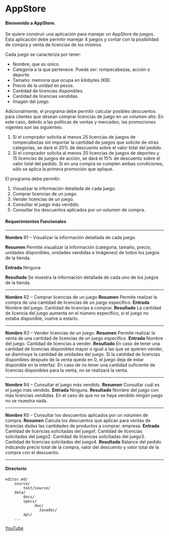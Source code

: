 # AppStore

#### Bienvenido a AppStore.
Se quiere construir una aplicación para manejar un AppStore de juegos. 
Esta aplicación debe permitir manejar 4 juegos y contar con la posibilidad de compra y venta de licencias de los mismos.

Cada juego se caracteriza por tener:

- Nombre, que es único.
- Categoría a la que pertenece. Puede ser: rompecabezas, acción o deporte.
- Tamaño: memoria que ocupa en kilobytes (KB).
- Precio de la unidad en pesos.
- Cantidad de licencias disponibles.
- Cantidad de licencias vendidas.
- Imagen del juego.

Adicionalmente, el programa debe permitir calcular posibles descuentos para clientes que desean comprar licencias de juego en un volumen alto.
En este caso, debido a las políticas de ventas y mercadeo, las promociones vigentes son las siguientes:

1. Si el comprador solicita al menos 25 licencias de juegos de rompecabezas sin importar la cantidad de juegos que solicite de otras categorías,
se dará el 20% de descuento sobre el valor total del pedido.
2. Si el comprador solicita al menos 20 licencias de juegos de deportes y 15 licencias de juegos de acción, 
se dará el 15% de descuento sobre el valor total del pedido.
Si en una compra se cumplen ambas condiciones, sólo se aplica la primera promoción que aplique.

El programa debe permitir:

1. Visualizar la información detallada de cada juego.
2. Comprar licencias de un juego.
3. Vender licencias de un juego.
4. Consultar el juego más vendido.
5. Consultar los descuentos aplicados por un volumen de compra.


#### Requerimientos Funcionales
------------------------------------------------------------------------------------------------------
**Nombre** 
R1 – Visualizar la información detallada de cada juego.

**Resumen**  Permite visualizar la información (categoría, tamaño, precio, 
unidades disponibles, unidades vendidas e imágenes) de todos los juegos de la tienda.

**Entrada**  Ninguna

**Resultado**  Se muestra la información detallada de cada uno de los juegos de la tienda.

------------------------------------------------------------------------------------------------------
**Nombre** R2 – Comprar licencias de un juego
**Resumen** Permite realizar la compra de una cantidad de licencias de un juego específico.
**Entrada**
Nombre del juego.
Cantidad de licencias a comprar.
**Resultado** La cantidad de licencia del juego aumenta en el número específico,
sí el juego no estaba disponible, vuelve a estarlo.

------------------------------------------------------------------------------------------------------
**Nombre** R3 – Vender licencias de un juego.
**Resumen** Permite realizar la venta de una cantidad de licencias de un juego específico.
**Entrada**
Nombre del juego.
Cantidad de licencias a vender.
**Resultado** En caso de tener una cantidad de licencias disponibles mayor o igual a las que se quieren vender,
se disminuye la cantidad de unidades del juego. Si la cantidad de licencias disponibles después de la venta queda en 0, 
el juego deja de estar disponible en la interfaz.
En caso de no tener una cantidad suficiente de licencias disponibles para la venta, no se realizará la venta.


------------------------------------------------------------------------------------------------------
**Nombre** R4 – Consultar el juego más vendido.
**Resumen**
Consultar cuál es el juego más vendido.
**Entrada**
Ninguna.
**Resultado** Nombre del juego con más licencias vendidas.
En el caso de que no se haya vendido ningún juego no se muestra nada.


------------------------------------------------------------------------------------------------------
**Nombre**
R5 – Consultar los descuentos aplicados por un volumen de compra.
**Resumen**
Calcula los descuentos que aplican para ventas de licencias dadas las cantidades de productos a comprar.
empresa. 
**Entrada**
Cantidad de licencias solicitadas del juego1.
Cantidad de licencias solicitadas del juego2.
Cantidad de licencias solicitadas del juego3.
Cantidad de licencias solicitadas del juego4.
**Resultado** Balance del pedido indicando precio total de la compra, valor del descuento y valor total de la compra con el descuento.


------------------------------------------------------------------------------------------------------

#### Directorio
    editor.md/
       	source/
            test/source/
       	data/
        	docs/
            specs/
                 doc/
                   Javadoc/
            api/
        ...
  [YouTube](https://www.youtube.com/user/MrDionicios/videos "youtube")      
